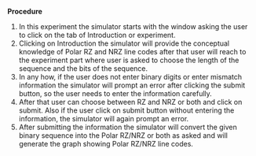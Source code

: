 <b>Procedure<br></b>

1. In this experiment the simulator starts with the window asking the user to click on the tab of Introduction or experiment.<br>
2. Clicking on Introduction the simulator will provide the conceptual knowledge of Polar RZ and NRZ line codes after that user will reach to the experiment part where user is asked to choose the length of the sequence and  the bits of the sequence.<br>
3. In any how, if the user does not enter binary digits or enter mismatch information the simulator will prompt an error after clicking the submit button, so the user needs to enter the information carefully.<br>
4. After that user can choose between RZ and NRZ or both and click on submit. Also if the user click on submit button without entering the information, the simulator will again prompt an error.<br>
5. After submitting the information the simulator will convert the given binary sequence into the Polar RZ/NRZ or both as asked and will generate the graph showing Polar RZ/NRZ line codes.
